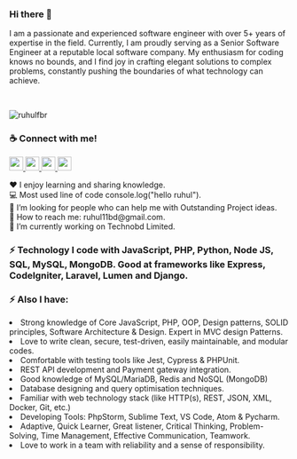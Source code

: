 <h3>Hi there 👋</h3>
I am a passionate and experienced software engineer with over 5+ years of expertise in the field. Currently, I am proudly serving as a Senior Software Engineer at a reputable local software company. My enthusiasm for coding knows no bounds, and I find joy in crafting elegant solutions to complex problems, constantly pushing the boundaries of what technology can achieve.

<br><p align="left"> <img src="https://komarev.com/ghpvc/?username=ruhulfbr&label=Profile%20views&color=0e75b6&style=flat" alt="ruhulfbr" /> </p>

<h3>☕ Connect with me!</h3>
<p>
    <a href="https://www.facebook.com/ruhulamin.imran" target="_blank">
    <img src ="https://img.shields.io/static/v1?message=Facebook&logo=facebook&labelColor=5c5c5c&color=b9770e&logoColor=white&label=%20" height="25" style="max-width: 100%;">
  </a>
 <a href="https://www.youtube.com/@codemuseum" target="_blank">
    <img src ="https://img.shields.io/static/v1?message=Youtube&logo=youtube&labelColor=5c5c5c&color=1182c3&logoColor=white&label=%20" height="25" style="max-width: 100%;">
  </a>
   <a href="mailto:ruhul11bd@gmail.com" target="_blank">
    <img src ="https://img.shields.io/static/v1?message=Gmail&logo=gmail&labelColor=5c5c5c&color=FF0000&logoColor=white&label=%20" height="25" style="max-width: 100%;">
  </a>
   <a href="https://www.linkedin.com/in/md-ruhul-amin/">
    <img src ="https://img.shields.io/static/v1?message=Linkedin&logo=linkedin&labelColor=5c5c5c&color=D4AC0D&logoColor=white&label=%20" height="25" style="max-width: 100%;">
  </a>
</p>
<p>
    <span>♥️ I enjoy learning and sharing knowledge.</span> <br>
    <span>💻 Most used line of code console.log("hello ruhul").</span> <br>
    <span>🤔 I’m looking for people who can help me with Outstanding Project ideas. </span> <br>
    <span>📧 How to reach me: ruhul11bd@gmail.com.</span> <br>
    <span>🔭  I’m currently working on Technobd Limited.</span> <br>
</p>

<h3>⚡ Technology I code with JavaScript, PHP, Python, Node JS, SQL, MySQL, MongoDB. Good at frameworks like Express, CodeIgniter, Laravel, Lumen and Django.</h3>


<h3>⚡ Also I have:</h3>
<li>Strong knowledge of Core JavaScript, PHP, OOP, Design patterns, SOLID principles, Software Architecture & Design. Expert in MVC design Patterns.</li>
<li>Love to write clean, secure, test-driven, easily maintainable, and modular codes.</li>
<li>Comfortable with testing tools like Jest, Cypress & PHPUnit.</li>
<li>REST API development and Payment gateway integration.</li>
<li>Good knowledge of MySQL/MariaDB, Redis and NoSQL (MongoDB)</li>
<li>Database designing and query optimisation techniques.</li>
<li>Familiar with web technology stack (like HTTP(s), REST, JSON, XML, Docker, Git,
etc.)</li>
<li>Developing Tools: PhpStorm, Sublime Text, VS Code, Atom & Pycharm.</li>
<li>Adaptive, Quick Learner, Great listener, Critical Thinking, Problem-Solving, Time Management, Effective Communication, Teamwork.</li>
<li>Love to work in a team with reliability and a sense of responsibility.</li>

<!--
**ruhulfbr/ruhulfbr** is a ✨ _special_ ✨ repository because its `README.md` (this file) appears on your GitHub profile.

Here are some ideas to get you started:

- 🔭 I’m currently working on ...
- 🌱 I’m currently learning ...
- 👯 I’m looking to collaborate on ...
- 🤔 I’m looking for help with ...
- 💬 Ask me about ...
- 📫 How to reach me: ...
- 😄 Pronouns: ...
- ⚡ Fun fact: ...
-->
